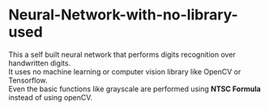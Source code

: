# Neural-Network-with-no-library-used

This a self built neural network that performs digits recognition over handwritten digits. <br>
It uses no machine learning or computer vision library like OpenCV or Tensorflow. <br>
Even the basic functions like grayscale are performed using **NTSC Formula** instead of using openCV.

